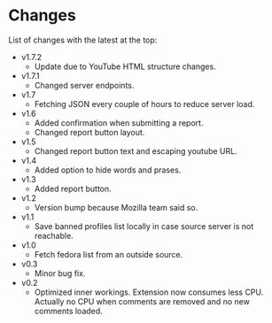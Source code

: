 Changes
=======

List of changes with the latest at the top:

  * v1.7.2
    * Update due to YouTube HTML structure changes.
  * v1.7.1
    * Changed server endpoints.
  * v1.7
    * Fetching JSON every couple of hours to reduce server load.
  * v1.6
    * Added confirmation when submitting a report.
    * Changed report button layout.
  * v1.5
    * Changed report button text and escaping youtube URL.
  * v1.4
    * Added option to hide words and prases.
  * v1.3
    * Added report button.
  * v1.2
    * Version bump because Mozilla team said so.
  * v1.1
    * Save banned profiles list locally in case source server is not reachable.
  * v1.0
    * Fetch fedora list from an outside source.
  * v0.3
    * Minor bug fix.
  * v0.2
    * Optimized inner workings. Extension now consumes less CPU. Actually no CPU when comments are removed and no new comments loaded.
